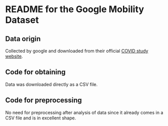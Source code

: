 # README for the Google Mobility Dataset

## Data origin
Collected by google and downloaded from their official [COVID study website](https://www.google.com/covid19/mobility/).
## Code for obtaining
Data was downloaded directly as a CSV file.
## Code for preprocessing
No need for preprocessing after analysis of data since it already comes in a CSV file and is in excellent shape.
